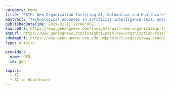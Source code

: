 ```yaml
---
category: news
title: "PATH: New Organization Fostering AI, Automation and Healthcare"
abstract: "Technological advances in artificial intelligence (AI), automation, and robotics—once only dreamed of—are beginning to take shape and are promising to revolutionize healthcare and biotechnology. By 2021, AI alone could generate $6.7 billion in revenue ..."
publishedDateTime: 2019-01-11T12:08:00Z
sourceUrl: https://www.genengnews.com/insights/path-new-organization-fostering-ai-automation-and-healthcare/
ampUrl: https://www.genengnews.com/insights/path-new-organization-fostering-ai-automation-and-healthcare/amp/
cdnAmpUrl: https://www-genengnews-com.cdn.ampproject.org/c/s/www.genengnews.com/insights/path-new-organization-fostering-ai-automation-and-healthcare/amp/
type: article

provider:
  name: GEN
  id: gen

topics:
  - AI
  - AI in Healthcare
---
```

